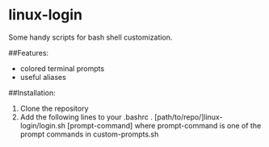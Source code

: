 # linux-login
Some handy scripts for bash shell customization.

##Features:
- colored terminal prompts
- useful aliases 

##Installation:
1. Clone the repository
2. Add the following lines to your .bashrc
	. [path/to/repo/]linux-login/login.sh
	[prompt-command]
where prompt-command is one of the prompt commands in custom-prompts.sh 

